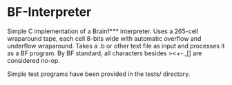 # BF-Interpreter

Simple C implementation of a Brainf*** interpreter. Uses a 265-cell wraparound tape, each cell 8-bits wide with automatic overflow and underflow wraparound. Takes a .b or other text file as input and processes it as a BF program. By BF standard, all characters besides ><+-.,[] are considered no-op.

Simple test programs have been provided in the tests/ directory.
